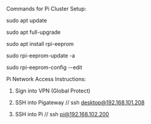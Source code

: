 Commands for Pi Cluster Setup:

sudo apt update

sudo apt full-upgrade

sudo apt install rpi-eeprom

sudo rpi-eeprom-update -a

sudo rpi-eeprom-config --edit


Pi Network Access Instructions:

1. Sign into VPN (Global Protect)

2. SSH into Pigateway // ssh desktop@192.168.101.208

3. SSH into Pi // ssh pi@192.168.102.200


